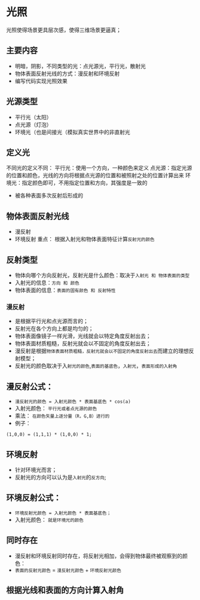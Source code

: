 # 光照
光照使得场景更具层次感，使得三维场景更逼真；

## 主要内容
- 明暗，阴影，不同类型的光：点光源光，平行光，散射光
- 物体表面反射光线的方式：漫反射和环境反射
- 编写代码实现光照效果

## 光源类型
- 平行光（太阳）
- 点光源（灯泡）
- 环境光（也是间接光（模拟真实世界中的非直射光

## 定义光
不同光的定义不同：
平行光：使用一个方向，一种颜色来定义
点光源：指定光源的位置和颜色，光线的方向将根据点光源的位置和被照射之处的位置计算出来
环境光：指定颜色即可，不用指定位置和方向，其强度是一致的
  - 被各种表面多次反射后形成的

## 物体表面反射光线
- 漫反射
- 环境反射
重点： 根据入射光和物体表面特征计算`反射光的颜色`

## 反射类型
- 物体向哪个方向反射光，反射光是什么颜色：取决于`入射光 和 物体表面的类型`
- 入射光的信息：`方向 和 颜色`
- 物体表面的信息：`表面的固有颜色 和 反射特性`

### 漫反射
- 是根据平行光和点光源而言的；
- 反射光在各个方向上都是均匀的；
- 物体表面像镜子一样光滑，光线就会以特定角度反射出去；
- 物体表面材质粗糙，反射光就会以不固定的角度反射出去；
- 漫反射是根据`物体表面材质粗糙，反射光就会以不固定的角度反射出去`而建立的理想反射模型；
- 反射光的颜色取决于入`射光的颜色`,`表面的基底色`，`入射光`，`表面形成的入射角`

## 漫反射公式：
- `漫反射光的颜色 = 入射光颜色 * 表面基底色 * cos(a)`
- 入射光颜色： `平行光或者点光源的颜色`
- 乘法： `在颜色矢量上逐分量（R，G,B）进行的`
- 例子：
```
(1,0,0) = (1,1,1) * (1,0,0) * 1;
```



## 环境反射
- 针对环境光而言；
- 反射光的方向可以认为是`入射光`的`反方向`;

## 环境反射公式：
- `环境反射光颜色 = 入射光颜色 * 表面基底色；`
- 入射光颜色： `就是环境光的颜色`

## 同时存在
- 漫反射和环境反射同时存在，将反射光相加，会得到物体最终被观察到的颜色：
- `表面的反射光颜色` = `漫反射光颜色` + `环境反射光颜色`

## 根据光线和表面的方向计算入射角